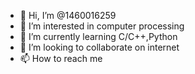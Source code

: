 - 👋 Hi, I’m @1460016259
- 👀 I’m interested in computer processing
- 🌱 I’m currently learning C/C++,Python
- 💞️ I’m looking to collaborate on internet
- 📫 How to reach me

<!---
1460016259/1460016259 is a ✨ special ✨ repository because its `README.md` (this file) appears on your GitHub profile.
You can click the Preview link to take a look at your changes.
--->
